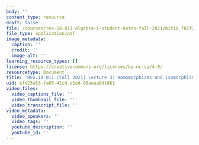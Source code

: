 ```yaml
---
body: ''
content_type: resource
draft: false
file: /courses/res-18-011-algebra-i-student-notes-fall-2021/mit18_701f21_lect3.pdf
file_type: application/pdf
image_metadata:
  caption: ''
  credit: ''
  image-alt: ''
learning_resource_types: []
license: https://creativecommons.org/licenses/by-nc-sa/4.0/
resourcetype: Document
title: 'RES.18-011 (Fall 2021) Lecture 3: Homomorphisms and Isomorphisms '
uid: efd25a53-fa65-41cd-a1ed-68aeaa0d1d61
video_files:
  video_captions_file: ''
  video_thumbnail_file: ''
  video_transcript_file: ''
video_metadata:
  video_speakers: ''
  video_tags: ''
  youtube_description: ''
  youtube_id: ''
---
```

